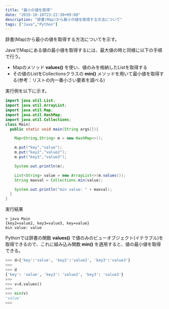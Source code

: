 ```yaml
---
title: "最小の値を取得"
date: "2019-10-18T23:22:30+09:00"
description: "辞書(Map)から最小の値を取得する方法について"
tags: ["Java","Python"]
---
```


辞書(Map)から最小の値を取得する方法についてを示す。

<div class="note_content_by_programming_language" id="note_content_Java">

JavaでMapにある値の最小値を取得するには、最大値の時と同様に以下の手順で行う。  

- Mapのメソッド **values()** を使い、値のみを格納したListを取得する
- その値のListをCollectionsクラスの **min()** メソッドを用いて最小値を取得する(参考：リストの内一番小さい要素を調べる)

実行例を以下に示す。  

```java
import java.util.List;
import java.util.ArrayList;
import java.util.Map;
import java.util.HashMap;
import java.util.Collections;
class Main{
  public static void main(String args[]){

    Map<String,String> m = new HashMap<>();

    m.put("key","value");
    m.put("key2","value2");
    m.put("key3","value3");

    System.out.println(m);

    List<String> value = new ArrayList<>(m.values());
    String maxval = Collections.min(value);

    System.out.println("min value: " + maxval);
  }
}
```

実行結果
```
> java Main
{key2=value2, key3=value3, key=value}
min value: value
```

</div>
<div class="note_content_by_programming_language" id="note_content_Python">

Pythonでは辞書の関数 **values()** で値のみのビューオブジェクト(イテラブル)を取得できるので、これに組み込み関数 **min()** を適用すると、値の最小値を取得できる。  

```python
>>> d={'key':'value', 'key2':'value2', 'key3':'value3'}
>>> 
>>> d
{'key': 'value', 'key2': 'value2', 'key3': 'value3'}
>>> 
>>> v=d.values()
>>> 
>>> min(v)
'value'
>>> 
```

</div>




